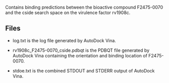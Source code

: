 Contains binding predictions between the bioactive compound F2475-0070 and the cside search space on the virulence factor rv1908c.

## Files

- log.txt is the log file generated by AutoDock Vina.

- rv1908c_F2475-0070_cside.pdbqt is the PDBQT file generated by AutoDock Vina containing the orientation and binding location of F2475-0070.

- stdoe.txt is the combined STDOUT and STDERR output of AutoDock Vina.

